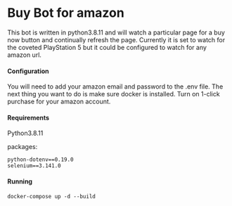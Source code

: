 # Buy Bot for amazon

This bot is written in python3.8.11 and will watch a particular page for a buy now button and continually refresh the page. Currently it is set to watch for the coveted PlayStation 5 but it could be configured to watch for any amazon url.

#### Configuration

You will need to add your amazon email and password to the .env file. The next thing you want to do is make sure docker is installed. Turn on 1-click purchase for your amazon account.


#### Requirements
Python3.8.11

packages:
```
python-dotenv==0.19.0
selenium==3.141.0
```

#### Running

```
docker-compose up -d --build
```